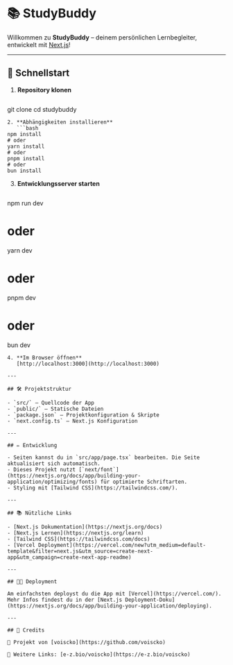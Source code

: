 # 📚 StudyBuddy

Willkommen zu **StudyBuddy** – deinem persönlichen Lernbegleiter, entwickelt mit [Next.js](https://nextjs.org)!

---

## 🚀 Schnellstart

1. **Repository klonen**
   ```bash
git clone <REPO-URL>
cd studybuddy
```
2. **Abhängigkeiten installieren**
   ```bash
npm install
# oder
yarn install
# oder
pnpm install
# oder
bun install
```
3. **Entwicklungsserver starten**
   ```bash
npm run dev
# oder
yarn dev
# oder
pnpm dev
# oder
bun dev
```
4. **Im Browser öffnen**
   [http://localhost:3000](http://localhost:3000)

---

## 🛠️ Projektstruktur

- `src/` – Quellcode der App
- `public/` – Statische Dateien
- `package.json` – Projektkonfiguration & Skripte
- `next.config.ts` – Next.js Konfiguration

---

## ✏️ Entwicklung

- Seiten kannst du in `src/app/page.tsx` bearbeiten. Die Seite aktualisiert sich automatisch.
- Dieses Projekt nutzt [`next/font`](https://nextjs.org/docs/app/building-your-application/optimizing/fonts) für optimierte Schriftarten.
- Styling mit [Tailwind CSS](https://tailwindcss.com/).

---

## 📚 Nützliche Links

- [Next.js Dokumentation](https://nextjs.org/docs)
- [Next.js Lernen](https://nextjs.org/learn)
- [Tailwind CSS](https://tailwindcss.com/docs)
- [Vercel Deployment](https://vercel.com/new?utm_medium=default-template&filter=next.js&utm_source=create-next-app&utm_campaign=create-next-app-readme)

---

## 🧑‍💻 Deployment

Am einfachsten deployst du die App mit [Vercel](https://vercel.com/). Mehr Infos findest du in der [Next.js Deployment-Doku](https://nextjs.org/docs/app/building-your-application/deploying).

---

## 🙌 Credits

👤 Projekt von [voiscko](https://github.com/voiscko)

🔗 Weitere Links: [e-z.bio/voiscko](https://e-z.bio/voiscko)
